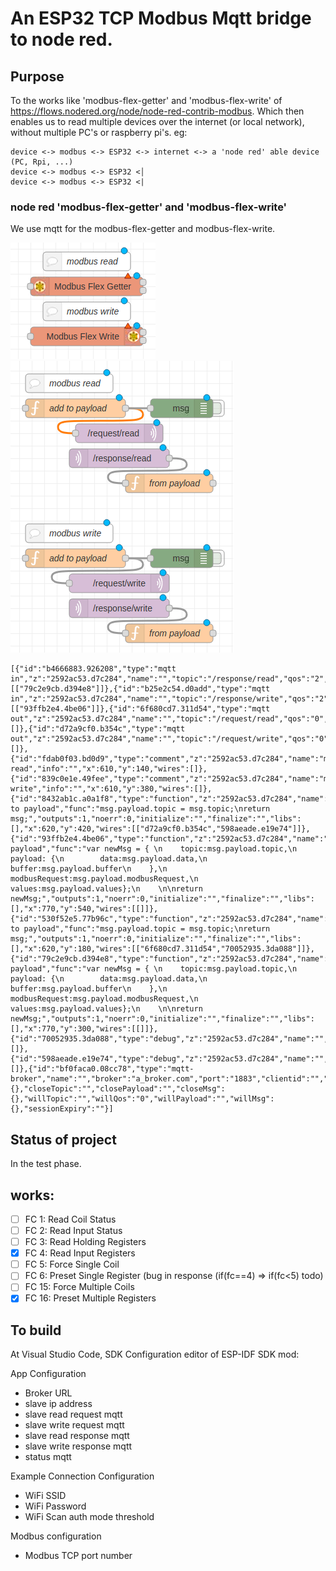 # An ESP32 TCP Modbus Mqtt bridge to node red.

## Purpose
To the works like 'modbus-flex-getter' and 'modbus-flex-write' of https://flows.nodered.org/node/node-red-contrib-modbus.
Which then enables us to read multiple devices over the internet (or local network), without multiple PC's or raspberry pi's.
eg:
```
device <-> modbus <-> ESP32 <-> internet <-> a 'node red' able device (PC, Rpi, ...)
device <-> modbus <-> ESP32 <│
device <-> modbus <-> ESP32 <|
```
### node red 'modbus-flex-getter' and 'modbus-flex-write'
We use mqtt for the modbus-flex-getter and modbus-flex-write.

![Node-red modbus-flex-getter and modbus-flex-write Screenshot](/Node-red/node-red-contrib-modbus.png)
![Node-red modbus-flex-getter and modbus-flex-write Screenshot](/Node-red/Screenshot.png)
```
[{"id":"b4666883.926208","type":"mqtt in","z":"2592ac53.d7c284","name":"","topic":"/response/read","qos":"2","datatype":"json","broker":"bf0faca0.08cc78","nl":false,"rap":true,"rh":0,"x":690,"y":260,"wires":[["79c2e9cb.d394e8"]]},{"id":"b25e2c54.d0add","type":"mqtt in","z":"2592ac53.d7c284","name":"","topic":"/response/write","qos":"2","datatype":"json","broker":"bf0faca0.08cc78","nl":false,"rap":true,"rh":0,"x":690,"y":500,"wires":[["93ffb2e4.4be06"]]},{"id":"6f680cd7.311d54","type":"mqtt out","z":"2592ac53.d7c284","name":"","topic":"/request/read","qos":"0","retain":"","respTopic":"","contentType":"","userProps":"","correl":"","expiry":"","broker":"bf0faca0.08cc78","x":690,"y":220,"wires":[]},{"id":"d72a9cf0.b354c","type":"mqtt out","z":"2592ac53.d7c284","name":"","topic":"/request/write","qos":"0","retain":"","respTopic":"","contentType":"","userProps":"","correl":"","expiry":"","broker":"bf0faca0.08cc78","x":690,"y":460,"wires":[]},{"id":"fdab0f03.bd0d9","type":"comment","z":"2592ac53.d7c284","name":"modbus read","info":"","x":610,"y":140,"wires":[]},{"id":"839c0e1e.49fee","type":"comment","z":"2592ac53.d7c284","name":"modbus write","info":"","x":610,"y":380,"wires":[]},{"id":"8432ab1c.a0a1f8","type":"function","z":"2592ac53.d7c284","name":"add to payload","func":"msg.payload.topic = msg.topic;\nreturn msg;","outputs":1,"noerr":0,"initialize":"","finalize":"","libs":[],"x":620,"y":420,"wires":[["d72a9cf0.b354c","598aeade.e19e74"]]},{"id":"93ffb2e4.4be06","type":"function","z":"2592ac53.d7c284","name":"from payload","func":"var newMsg = { \n    topic:msg.payload.topic,\n    payload: {\n        data:msg.payload.data,\n        buffer:msg.payload.buffer\n    },\n    modbusRequest:msg.payload.modbusRequest,\n    values:msg.payload.values};\n    \n\nreturn newMsg;","outputs":1,"noerr":0,"initialize":"","finalize":"","libs":[],"x":770,"y":540,"wires":[[]]},{"id":"530f52e5.77b96c","type":"function","z":"2592ac53.d7c284","name":"add to payload","func":"msg.payload.topic = msg.topic;\nreturn msg;","outputs":1,"noerr":0,"initialize":"","finalize":"","libs":[],"x":620,"y":180,"wires":[["6f680cd7.311d54","70052935.3da088"]]},{"id":"79c2e9cb.d394e8","type":"function","z":"2592ac53.d7c284","name":"from payload","func":"var newMsg = { \n    topic:msg.payload.topic,\n    payload: {\n        data:msg.payload.data,\n        buffer:msg.payload.buffer\n    },\n    modbusRequest:msg.payload.modbusRequest,\n    values:msg.payload.values};\n    \n\nreturn newMsg;","outputs":1,"noerr":0,"initialize":"","finalize":"","libs":[],"x":770,"y":300,"wires":[[]]},{"id":"70052935.3da088","type":"debug","z":"2592ac53.d7c284","name":"","active":false,"tosidebar":true,"console":false,"tostatus":false,"complete":"true","targetType":"full","statusVal":"","statusType":"auto","x":790,"y":180,"wires":[]},{"id":"598aeade.e19e74","type":"debug","z":"2592ac53.d7c284","name":"","active":false,"tosidebar":true,"console":false,"tostatus":false,"complete":"true","targetType":"full","statusVal":"","statusType":"auto","x":790,"y":420,"wires":[]},{"id":"bf0faca0.08cc78","type":"mqtt-broker","name":"","broker":"a_broker.com","port":"1883","clientid":"","usetls":false,"protocolVersion":"4","keepalive":"60","cleansession":true,"birthTopic":"","birthQos":"0","birthRetain":"true","birthPayload":"","birthMsg":{},"closeTopic":"","closePayload":"","closeMsg":{},"willTopic":"","willQos":"0","willPayload":"","willMsg":{},"sessionExpiry":""}]
```
## Status of project
In the test phase.
## works:
 - [ ] FC 1: Read Coil Status
 - [ ] FC 2: Read Input Status
 - [ ] FC 3: Read Holding Registers
 - [x] FC 4: Read Input Registers
 - [ ] FC 5: Force Single Coil
 - [ ] FC 6: Preset Single Register (bug in response (if(fc==4) => if(fc<5) todo)
 - [ ] FC 15: Force Multiple Coils
 - [X] FC 16: Preset Multiple Registers

## To build
At Visual Studio Code, SDK Configuration editor of ESP-IDF SDK mod:

App Configuration
- Broker URL
- slave ip address
- slave read request mqtt
- slave write request mqtt
- slave read response mqtt
- slave write response mqtt
- status mqtt

Example Connection Configuration
- WiFi SSID
- WiFi Password
- WiFi Scan auth mode threshold

Modbus configuration
- Modbus TCP port number

